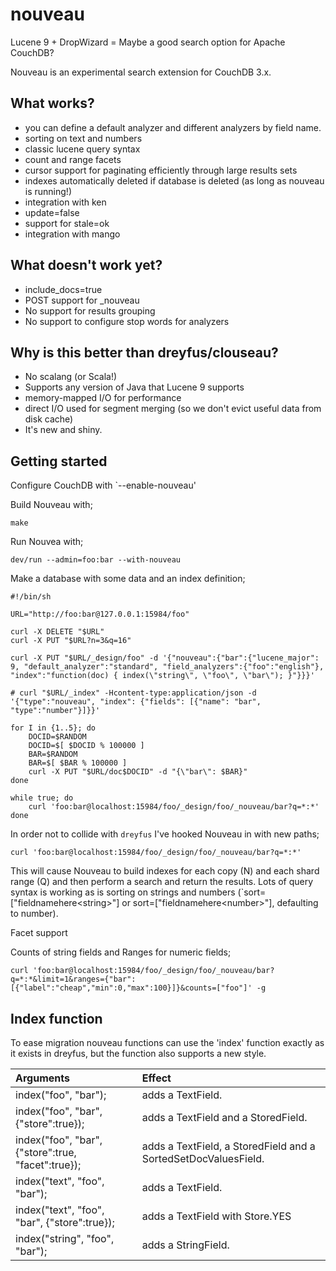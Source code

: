 # nouveau
Lucene 9 + DropWizard = Maybe a good search option for Apache CouchDB?

Nouveau is an experimental search extension for CouchDB 3.x.

## What works?

* you can define a default analyzer and different analyzers by field name.
* sorting on text and numbers
* classic lucene query syntax
* count and range facets
* cursor support for paginating efficiently through large results sets
* indexes automatically deleted if database is deleted (as long as nouveau is running!)
* integration with ken
* update=false
* support for stale=ok
* integration with mango

## What doesn't work yet?

* include_docs=true
* POST support for _nouveau
* No support for results grouping
* No support to configure stop words for analyzers

## Why is this better than dreyfus/clouseau?

* No scalang (or Scala!)
* Supports any version of Java that Lucene 9 supports
* memory-mapped I/O for performance
* direct I/O used for segment merging (so we don't evict useful data from disk cache)
* It's new and shiny.

## Getting started

Configure CouchDB with `--enable-nouveau'

Build Nouveau with;

`make`

Run Nouvea with;

`dev/run --admin=foo:bar --with-nouveau`

Make a database with some data and an index definition;

```
#!/bin/sh

URL="http://foo:bar@127.0.0.1:15984/foo"

curl -X DELETE "$URL"
curl -X PUT "$URL?n=3&q=16"

curl -X PUT "$URL/_design/foo" -d '{"nouveau":{"bar":{"lucene_major": 9, "default_analyzer":"standard", "field_analyzers":{"foo":"english"}, "index":"function(doc) { index(\"string\", \"foo\", \"bar\"); }"}}}'

# curl "$URL/_index" -Hcontent-type:application/json -d '{"type":"nouveau", "index": {"fields": [{"name": "bar", "type":"number"}]}}'

for I in {1..5}; do
    DOCID=$RANDOM
    DOCID=$[ $DOCID % 100000 ]
    BAR=$RANDOM
    BAR=$[ $BAR % 100000 ]
    curl -X PUT "$URL/doc$DOCID" -d "{\"bar\": $BAR}"
done

while true; do
    curl 'foo:bar@localhost:15984/foo/_design/foo/_nouveau/bar?q=*:*'
done
```

In order not to collide with `dreyfus` I've hooked Nouveau in with new paths;

`curl 'foo:bar@localhost:15984/foo/_design/foo/_nouveau/bar?q=*:*'`

This will cause Nouveau to build indexes for each copy (N) and each
shard range (Q) and then perform a search and return the results. Lots
of query syntax is working as is sorting on strings and numbers
(`sort=["fieldnamehere&lt;string&gt;"] or sort=["fieldnamehere&lt;number&gt;"],
defaulting to number).

Facet support

Counts of string fields and Ranges for numeric fields;

```
curl 'foo:bar@localhost:15984/foo/_design/foo/_nouveau/bar?q=*:*&limit=1&ranges={"bar":[{"label":"cheap","min":0,"max":100}]}&counts=["foo"]' -g
```

## Index function

To ease migration nouveau functions can use the 'index' function exactly as it exists in dreyfus, but the function also supports a new style.

| Arguments                                          | Effect
| :------------------------------------------------- | :-----
| index("foo", "bar");                               | adds a TextField.
| index("foo", "bar", {"store":true});               | adds a TextField and a StoredField.
| index("foo", "bar", {"store":true, "facet":true}); | adds a TextField, a StoredField and a SortedSetDocValuesField.
| index("text", "foo", "bar");                       | adds a TextField.
| index("text", "foo", "bar", {"store":true});       | adds a TextField with Store.YES
| index("string", "foo", "bar");                     | adds a StringField.

